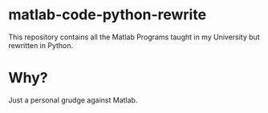 # matlab-code-python-rewrite
This repository contains all the Matlab Programs taught in my University but rewritten in Python.

# Why?
Just a personal grudge against Matlab.
